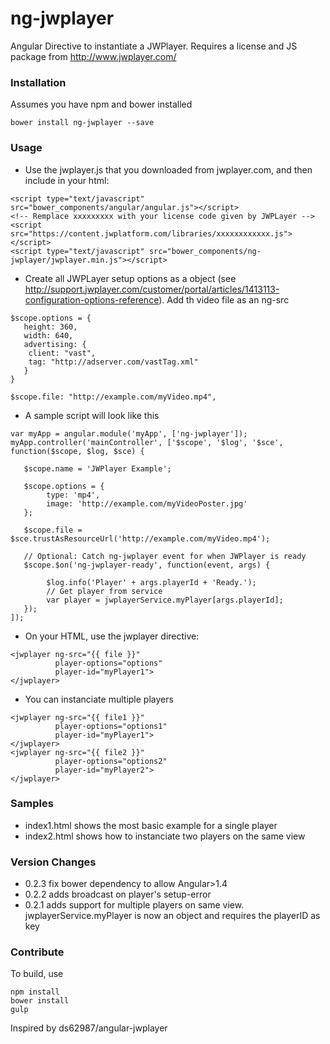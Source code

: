 # ng-jwplayer

Angular Directive to instantiate a JWPlayer. Requires a license and JS package from http://www.jwplayer.com/

### Installation

Assumes you have npm and bower installed

~~~~
bower install ng-jwplayer --save
~~~~

### Usage

* Use the jwplayer.js that you downloaded from jwplayer.com, and then include in your html:

~~~~
<script type="text/javascript" src="bower_components/angular/angular.js"></script>
<!-- Remplace xxxxxxxxx with your license code given by JWPLayer -->
<script src="https://content.jwplatform.com/libraries/xxxxxxxxxxxx.js"></script>    
<script type="text/javascript" src="bower_components/ng-jwplayer/jwplayer.min.js"></script>
~~~~

* Create all JWPLayer setup options as a object (see http://support.jwplayer.com/customer/portal/articles/1413113-configuration-options-reference). Add th video file as an ng-src

~~~~
$scope.options = {
   height: 360,
   width: 640,
   advertising: {
   	client: "vast",
	tag: "http://adserver.com/vastTag.xml"
   }
}

$scope.file: "http://example.com/myVideo.mp4",

~~~~

* A sample script will look like this

~~~~
var myApp = angular.module('myApp', ['ng-jwplayer']);
myApp.controller('mainController', ['$scope', '$log', '$sce', function($scope, $log, $sce) {

   $scope.name = 'JWPlayer Example';
            
   $scope.options = {
        type: 'mp4',
        image: 'http://example.com/myVideoPoster.jpg'
   };
            
   $scope.file = $sce.trustAsResourceUrl('http://example.com/myVideo.mp4');

   // Optional: Catch ng-jwplayer event for when JWPlayer is ready
   $scope.$on('ng-jwplayer-ready', function(event, args) {

        $log.info('Player' + args.playerId + 'Ready.');
        // Get player from service
        var player = jwplayerService.myPlayer[args.playerId];
   });
]);

~~~~

* On your HTML, use the jwplayer directive:

~~~~
<jwplayer ng-src="{{ file }}"
          player-options="options"
          player-id="myPlayer1">
</jwplayer>
~~~~

* You can instanciate multiple players

~~~~
<jwplayer ng-src="{{ file1 }}"
          player-options="options1"
          player-id="myPlayer1">
</jwplayer>
<jwplayer ng-src="{{ file2 }}"
          player-options="options2"
          player-id="myPlayer2">
</jwplayer>
~~~~

### Samples

* index1.html shows the most basic example for a single player
* index2.html shows how to instanciate two players on the same view

### Version Changes

* 0.2.3 fix bower dependency to allow Angular>1.4
* 0.2.2 adds broadcast on player's setup-error
* 0.2.1 adds support for multiple players on same view. jwplayerService.myPlayer is now an object and requires the playerID as key

### Contribute

To build, use

~~~~
npm install
bower install
gulp
~~~~

Inspired by ds62987/angular-jwplayer

